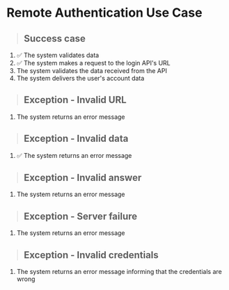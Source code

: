 # Remote Authentication Use Case

> ## Success case
1. ✅ The system validates data
2. ✅ The system makes a request to the login API's URL
3. The system validates the data received from the API
4. The system delivers the user's account data

> ## Exception - Invalid URL
1. The system returns an error message
> ## Exception - Invalid data
1. ✅ The system returns an error message
> ## Exception - Invalid answer
1. The system returns an error message
> ## Exception - Server failure
1. The system returns an error message
> ## Exception - Invalid credentials
1. The system returns an error message informing that the credentials are wrong

